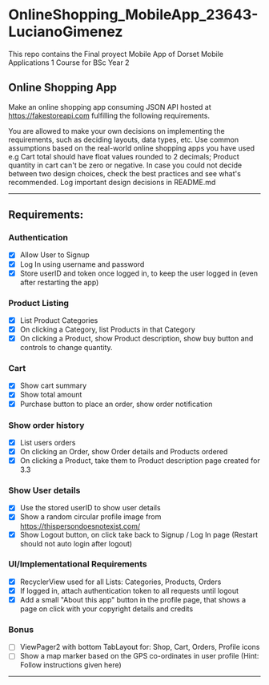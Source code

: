 # OnlineShopping_MobileApp_23643-LucianoGimenez

This repo contains the Final proyect Mobile App of Dorset Mobile Applications 1 Course for BSc Year 2 

## Online Shopping App
Make an online shopping app consuming JSON API hosted at https://fakestoreapi.com fulfilling the following requirements. 

You are allowed to make your own decisions on implementing the requirements, such as deciding layouts, data types, etc. 
Use common assumptions based on the real-world online shopping apps you have used e.g Cart total should have float values rounded to 2 decimals; Product quantity in cart can't be zero or negative. 
In case you could not decide between two design choices, check the best practices and see what's recommended. 
Log important design decisions in README.md

___

## Requirements:
### Authentication
- [x] Allow User to Signup
- [x] Log In using username and password
- [x] Store userID and token once logged in, to keep the user logged in (even after restarting the app)
### Product Listing
- [x] List Product Categories
- [x] On clicking a Category, list Products in that Category
- [x] On clicking a Product, show Product description, show buy button and controls to change quantity.
### Cart
- [x] Show cart summary
- [x] Show total amount
- [x] Purchase button to place an order, show order notification
### Show order history
- [x] List users orders
- [x] On clicking an Order, show Order details and Products ordered
- [x] On clicking a Product, take them to Product description page created for 3.3
### Show User details
- [x] Use the stored userID to show user details
- [x] Show a random circular profile image from https://thispersondoesnotexist.com/
- [x] Show Logout button, on click take back to Signup / Log In page (Restart should not auto login after logout)
### UI/Implementational Requirements
- [x] RecyclerView used for all Lists: Categories, Products, Orders
- [x] If logged in, attach authentication token to all requests until logout
- [x] Add a small "About this app" button in the profile page, that shows a page on click with your copyright details and credits
### Bonus
- [ ] ViewPager2 with bottom TabLayout for: Shop, Cart, Orders, Profile icons
- [ ] Show a map marker based on the GPS co-ordinates in user profile (Hint: Follow instructions given here)

___




